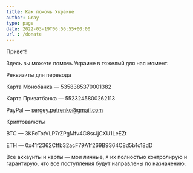 ```yaml
---
title: Как помочь Украине
author: Gray
type: page
date: 2022-03-19T06:56:55+00:00
url : /donate
---
```

Привет!

Здесь вы можете помочь Украине в тяжелый для нас момент.

Реквизиты для перевода 

Карта Монобанка — 5358385370001382

Карта Приватбанка — 5523245800262113

PayPal — sergey.petrenko@gmail.com

Криптовалюты

BTC — 3KFcTotVLP7rZPgMfv4G8srJjCXU1LeEZt

ETH — 0x41f2362Cffb32acF79A1f269B9364C8d5b1c18dD

Все аккаунты и карты — мои личные, я их полностью контролирую и гарантирую, что все поступления будут направлены по назначению.